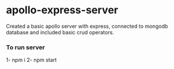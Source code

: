 ﻿# apollo-express-server
 
Created a basic apollo server with express, connected to mongodb database and included basic crud operators.

### To run server
1- npm i
2- npm start
